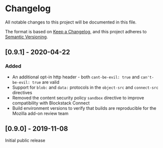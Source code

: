 # Changelog
All notable changes to this project will be documented in this file.

The format is based on [Keep a Changelog](https://keepachangelog.com/en/1.0.0/),
and this project adheres to [Semantic Versioning](https://semver.org/spec/v2.0.0.html).

## [0.9.1] - 2020-04-22

### Added
 - An additional opt-in http header - both `cant-be-evil: true` and `can't-be-evil: true` are valid
 - Support for `blob:` and `data:` protocols in the `object-src` and `connect-src` directives
 - Removed the content security policy `sandbox` directive to improve compatibility with Blockstack Connect
 - Build environment versions to verify that builds are reproducible for the Mozilla add-on review team

## [0.9.0] - 2019-11-08

Initial public release